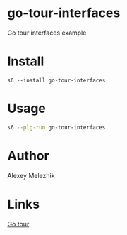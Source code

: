 # go-tour-interfaces

Go tour interfaces example

# Install

    s6 --install go-tour-interfaces

# Usage

```bash
s6 --plg-run go-tour-interfaces
```

# Author

Alexey Melezhik

# Links

[Go tour](https://go.dev/tour)

